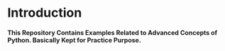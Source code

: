 # Introduction

#### This Repository Contains Examples Related to Advanced Concepts of Python. Basically Kept for Practice Purpose.